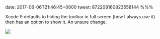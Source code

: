 date: 2017-06-06T21:46:45+0000
tweet: 872208160823558144
%%%

Xcode 9 defaults to hiding the toolbar in full screen (how I always use it) then has an option to show it. An unsure change.

![](DBq0ssyV0AEQ7kU.jpg)

